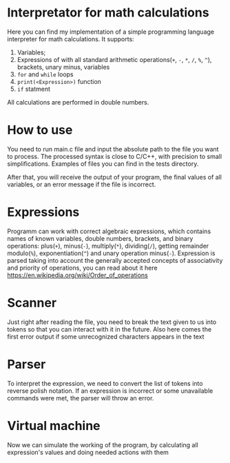 # Interpretator for math calculations

Here you can find my implementation of a simple programming language interpreter for math calculations. 
It supports:
1) Variables;
2) Expressions of with all standard arithmetic operations(`+`, `-`, `*`, `/`, `%`, `^`), brackets, unary minus, variables
3) `for` and `while` loops
4) `print(<Expression>)` function
5) `if` statment

All calculations are performed in double numbers. 
# How to use
  You need to run main.c file and input the absolute path to the file you want to process. The processed syntax is close to C/C++, with precision to small simplifications. Examples of files you can find in the tests directory. 
  
  After that, you will receive the output of your program, the final values of all variables, or an error message if the file is incorrect.

  
# Expressions
Programm can work with correct algebraic expressions, which contains names of known variables, double numbers, brackets, and binary operations: plus(`+`), minus(`-`), multiply(`*`), dividing(`/`), getting remainder modulo(`%`), exponentiation(`^`) and unary operation minus(`-`). Expression is parsed taking into account the generally accepted concepts of associativity and priority of operations, you can read about it here https://en.wikipedia.org/wiki/Order_of_operations
 
# Scanner 
Just right after reading the file, you need to break the text given to us into tokens so that you can interact with it in the future. 
Also here comes the first error output if some unrecognized characters appears in the text
  
# Parser
 
To interpret the expression, we need to convert the list of tokens into reverse polish notation. If an expression is incorrect or some unavailable commands were met, the parser will throw an error.
  
# Virtual machine
 Now we can simulate the working of the program, by calculating all expression's values and doing needed actions with them
  
  

  

